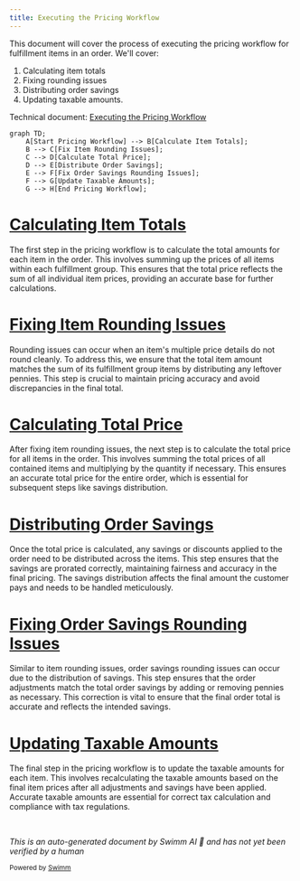 ```yaml
---
title: Executing the Pricing Workflow
---
```

This document will cover the process of executing the pricing workflow for fulfillment items in an order. We'll cover:

1. Calculating item totals
2. Fixing rounding issues
3. Distributing order savings
4. Updating taxable amounts.

Technical document: <SwmLink doc-title="Executing the Pricing Workflow">[Executing the Pricing Workflow](/.swm/executing-the-pricing-workflow.g5lcguyx.sw.md)</SwmLink>

```mermaid
graph TD;
    A[Start Pricing Workflow] --> B[Calculate Item Totals];
    B --> C[Fix Item Rounding Issues];
    C --> D[Calculate Total Price];
    D --> E[Distribute Order Savings];
    E --> F[Fix Order Savings Rounding Issues];
    F --> G[Update Taxable Amounts];
    G --> H[End Pricing Workflow];
```

# [Calculating Item Totals](https://app.swimm.io/repos/Z2l0aHViJTNBJTNBQnJvYWRsZWFmQ29tbWVyY2UtZGVtby1uZXclM0ElM0FTd2ltbS1EZW1v/docs/g5lcguyx#execute-method)

The first step in the pricing workflow is to calculate the total amounts for each item in the order. This involves summing up the prices of all items within each fulfillment group. This ensures that the total price reflects the sum of all individual item prices, providing an accurate base for further calculations.

# [Fixing Item Rounding Issues](https://app.swimm.io/repos/Z2l0aHViJTNBJTNBQnJvYWRsZWFmQ29tbWVyY2UtZGVtby1uZXclM0ElM0FTd2ltbS1EZW1v/docs/g5lcguyx#fixing-item-total-rounding-issues)

Rounding issues can occur when an item's multiple price details do not round cleanly. To address this, we ensure that the total item amount matches the sum of its fulfillment group items by distributing any leftover pennies. This step is crucial to maintain pricing accuracy and avoid discrepancies in the final total.

# [Calculating Total Price](https://app.swimm.io/repos/Z2l0aHViJTNBJTNBQnJvYWRsZWFmQ29tbWVyY2UtZGVtby1uZXclM0ElM0FTd2ltbS1EZW1v/docs/g5lcguyx#calculating-total-price)

After fixing item rounding issues, the next step is to calculate the total price for all items in the order. This involves summing the total prices of all contained items and multiplying by the quantity if necessary. This ensures an accurate total price for the entire order, which is essential for subsequent steps like savings distribution.

# [Distributing Order Savings](https://app.swimm.io/repos/Z2l0aHViJTNBJTNBQnJvYWRsZWFmQ29tbWVyY2UtZGVtby1uZXclM0ElM0FTd2ltbS1EZW1v/docs/g5lcguyx#execute-method)

Once the total price is calculated, any savings or discounts applied to the order need to be distributed across the items. This step ensures that the savings are prorated correctly, maintaining fairness and accuracy in the final pricing. The savings distribution affects the final amount the customer pays and needs to be handled meticulously.

# [Fixing Order Savings Rounding Issues](https://app.swimm.io/repos/Z2l0aHViJTNBJTNBQnJvYWRsZWFmQ29tbWVyY2UtZGVtby1uZXclM0ElM0FTd2ltbS1EZW1v/docs/g5lcguyx#fixing-order-savings-rounding-issues)

Similar to item rounding issues, order savings rounding issues can occur due to the distribution of savings. This step ensures that the order adjustments match the total order savings by adding or removing pennies as necessary. This correction is vital to ensure that the final order total is accurate and reflects the intended savings.

# [Updating Taxable Amounts](https://app.swimm.io/repos/Z2l0aHViJTNBJTNBQnJvYWRsZWFmQ29tbWVyY2UtZGVtby1uZXclM0ElM0FTd2ltbS1EZW1v/docs/g5lcguyx#execute-method)

The final step in the pricing workflow is to update the taxable amounts for each item. This involves recalculating the taxable amounts based on the final item prices after all adjustments and savings have been applied. Accurate taxable amounts are essential for correct tax calculation and compliance with tax regulations.

&nbsp;

*This is an auto-generated document by Swimm AI 🌊 and has not yet been verified by a human*

<SwmMeta version="3.0.0" repo-id="Z2l0aHViJTNBJTNBQnJvYWRsZWFmQ29tbWVyY2UtZGVtby1uZXclM0ElM0FTd2ltbS1EZW1v" repo-name="BroadleafCommerce-demo-new" doc-type="product-flows"><sup>Powered by [Swimm](/)</sup></SwmMeta>
